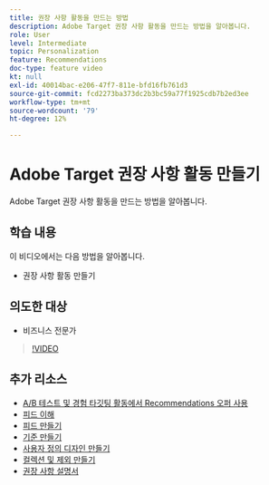 ```yaml
---
title: 권장 사항 활동을 만드는 방법
description: Adobe Target 권장 사항 활동을 만드는 방법을 알아봅니다.
role: User
level: Intermediate
topic: Personalization
feature: Recommendations
doc-type: feature video
kt: null
exl-id: 40014bac-e206-47f7-811e-bfd16fb761d3
source-git-commit: fcd2273ba373dc2b3bc59a77f1925cdb7b2ed3ee
workflow-type: tm+mt
source-wordcount: '79'
ht-degree: 12%

---
```


# Adobe Target 권장 사항 활동 만들기

Adobe Target 권장 사항 활동을 만드는 방법을 알아봅니다.

## 학습 내용

이 비디오에서는 다음 방법을 알아봅니다.

* 권장 사항 활동 만들기

## 의도한 대상

* 비즈니스 전문가

>[!VIDEO](https://video.tv.adobe.com/v/33986?quality=12&captions=kor)

## 추가 리소스

* [A/B 테스트 및 경험 타깃팅 활동에서 Recommendations 오퍼 사용](use-recommendations-offers.md)
* [피드 이해](understanding-feeds.md)
* [피드 만들기](create-a-feed.md)
* [기준 만들기](create-criteria.md)
* [사용자 정의 디자인 만들기](create-custom-designs.md)
* [컬렉션 및 제외 만들기](create-collections-and-exclusions.md)
* [권장 사항 설명서](https://experienceleague.adobe.com/docs/target/using/recommendations/recommendations.html?lang=ko)
